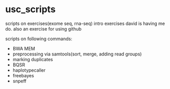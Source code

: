 # usc_scripts
scripts on exercises(exome seq, rna-seq)
intro exercises david is having me do. also an exercise for using github

scripts on following commands:
- BWA MEM
- preprocessing via samtools(sort, merge, adding read groups)
- marking duplicates
- BQSR
- haplotypecaller
- freebayes
- snpeff